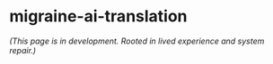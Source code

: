 # migraine-ai-translation

*(This page is in development. Rooted in lived experience and system repair.)*
